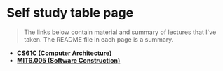 # Self study table page
> The links below contain material and summary of lectures that I've taken.
> The README file in each page is a summary.
- **[CS61C (Computer Architecture)](https://github.com/bohepidan/CS61C-self-learning)**
- **[MIT6.005 (Software Construction)](https://github.com/bohepidan/MIT6.005-self-learning)**
